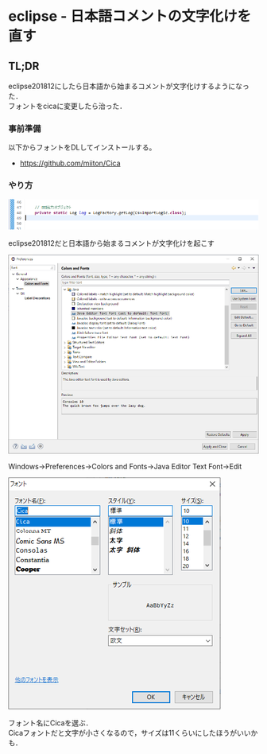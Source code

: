 # eclipse - 日本語コメントの文字化けを直す


## TL;DR
eclipse201812にしたら日本語から始まるコメントが文字化けするようになった．   
フォントをcicaに変更したら治った．


### 事前準備

以下からフォントをDLしてインストールする。
* https://github.com/miiton/Cica


### やり方

![PNG](/tech/file/eclipse_001/image001.png)

eclipse201812だと日本語から始まるコメントが文字化けを起こす


![PNG](/tech/file/eclipse_001/image002.PNG)

Windows→Preferences→Colors and Fonts→Java Editor Text Font→Edit


![PNG](/tech/file/eclipse_001/image003.PNG)

フォント名にCicaを選ぶ．   
Cicaフォントだと文字が小さくなるので，サイズは11くらいにしたほうがいいかも．
